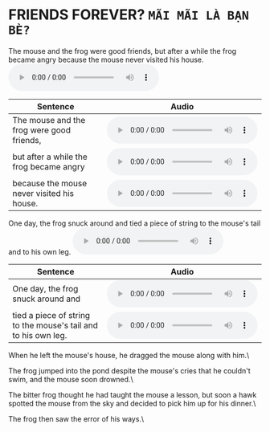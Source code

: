 # FRIENDS FOREVER? **`MÃI MÃI LÀ BẠN BÈ?`**

The mouse and the frog were good friends, but after a while the frog became angry because the mouse never visited his house.
<audio controls="1" controlslist="nodownload nofullscreen noremoteplayback" src="https://dohoangdinhtien.github.io/audio/friend-forever/1.mp3">Your browser does not support the audio tag.</audio>

| Sentence   |      Audio      |
|----------|:-------------:|
| The mouse and the frog were good friends, |  <audio controls="1" controlslist="nodownload nofullscreen noremoteplayback" src="https://dohoangdinhtien.github.io/audio/friend-forever/1.1.mp3">Your browser does not support the audio tag.</audio> |
| but after a while the frog became angry |  <audio controls="1" controlslist="nodownload nofullscreen noremoteplayback" src="https://dohoangdinhtien.github.io/audio/friend-forever/1.2.mp3">Your browser does not support the audio tag.</audio> |
| because the mouse never visited his house. |  <audio controls="1" controlslist="nodownload nofullscreen noremoteplayback" src="https://dohoangdinhtien.github.io/audio/friend-forever/1.3.mp3">Your browser does not support the audio tag.</audio> |

One day, the frog snuck around and tied a piece of string to the mouse's tail and to his own leg.
<audio controls="1" controlslist="nodownload nofullscreen noremoteplayback" src="https://dohoangdinhtien.github.io/audio/friend-forever/2.mp3">Your browser does not support the audio tag.</audio>

| Sentence   |      Audio      |
|----------|:-------------:|
| One day, the frog snuck around and |  <audio controls="1" controlslist="nodownload nofullscreen noremoteplayback" src="https://dohoangdinhtien.github.io/audio/friend-forever/2.1.mp3">Your browser does not support the audio tag.</audio> |
| tied a piece of string to the mouse's tail and to his own leg. |  <audio controls="1" controlslist="nodownload nofullscreen noremoteplayback" src="https://dohoangdinhtien.github.io/audio/friend-forever/2.2.mp3">Your browser does not support the audio tag.</audio> |

When he left the mouse's house, he dragged the mouse along with him.\

The frog jumped into the pond despite the mouse's cries that he couldn't swim, and the mouse soon drowned.\

The bitter frog thought he had taught the mouse a lesson, but soon a hawk spotted the mouse from the sky and decided to pick him up for his dinner.\

The frog then saw the error of his ways.\

